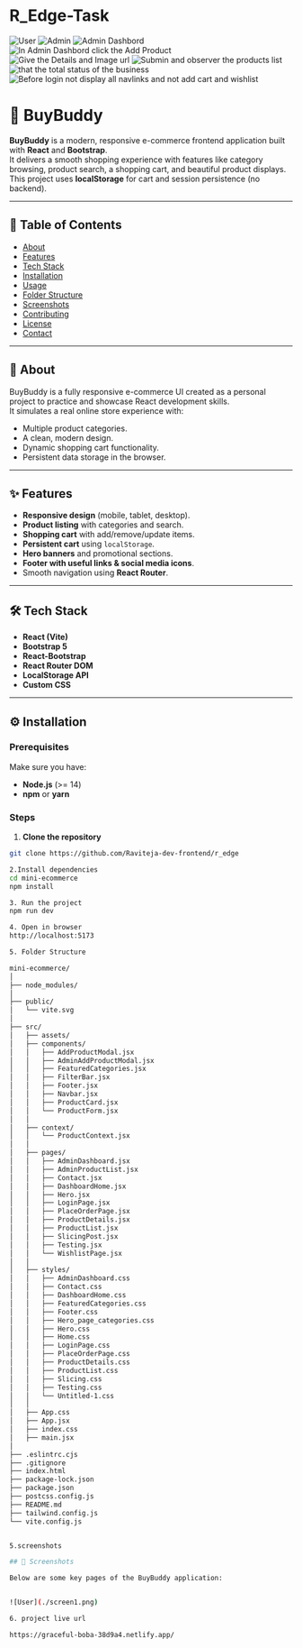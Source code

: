 ﻿# R_Edge-Task
![User](screen1.png)
![Admin](screen2.png)
![Admin Dashbord](screen3.png)
![In Admin Dashbord click the Add Product](screen4.png)
![Give the Details and Image url](screen5.png)
![Submin and observer the products list](screen6.png)
![that the total status of the business](screen7.png)
![Before login not display all navlinks and not add cart and wishlist](screen8.png)

# 🛒 BuyBuddy

**BuyBuddy** is a modern, responsive e-commerce frontend application built with **React** and **Bootstrap**.  
It delivers a smooth shopping experience with features like category browsing, product search, a shopping cart, and beautiful product displays.  
This project uses **localStorage** for cart and session persistence (no backend).

---

## 📌 Table of Contents
- [About](#about)
- [Features](#features)
- [Tech Stack](#tech-stack)
- [Installation](#installation)
- [Usage](#usage)
- [Folder Structure](#folder-structure)
- [Screenshots](#screenshots)
- [Contributing](#contributing)
- [License](#license)
- [Contact](#contact)

---

## 📖 About

BuyBuddy is a fully responsive e-commerce UI created as a personal project to practice and showcase React development skills.  
It simulates a real online store experience with:
- Multiple product categories.
- A clean, modern design.
- Dynamic shopping cart functionality.
- Persistent data storage in the browser.

---

## ✨ Features

- **Responsive design** (mobile, tablet, desktop).
- **Product listing** with categories and search.
- **Shopping cart** with add/remove/update items.
- **Persistent cart** using `localStorage`.
- **Hero banners** and promotional sections.
- **Footer with useful links & social media icons**.
- Smooth navigation using **React Router**.

---

## 🛠 Tech Stack

- **React (Vite)**
- **Bootstrap 5**
- **React-Bootstrap**
- **React Router DOM**
- **LocalStorage API**
- **Custom CSS**

---

## ⚙️ Installation

### Prerequisites
Make sure you have:
- **Node.js** (>= 14)
- **npm** or **yarn**

### Steps

1. **Clone the repository**
```bash
git clone https://github.com/Raviteja-dev-frontend/r_edge

2.Install dependencies
cd mini-ecommerce
npm install

3. Run the project
npm run dev

4. Open in browser 
http://localhost:5173

5. Folder Structure

mini-ecommerce/
│
├── node_modules/
│
├── public/
│   └── vite.svg
│
├── src/
│   ├── assets/
│   ├── components/
│   │   ├── AddProductModal.jsx
│   │   ├── AdminAddProductModal.jsx
│   │   ├── FeaturedCategories.jsx
│   │   ├── FilterBar.jsx
│   │   ├── Footer.jsx
│   │   ├── Navbar.jsx
│   │   ├── ProductCard.jsx
│   │   └── ProductForm.jsx
│   │
│   ├── context/
│   │   └── ProductContext.jsx
│   │
│   ├── pages/
│   │   ├── AdminDashboard.jsx
│   │   ├── AdminProductList.jsx
│   │   ├── Contact.jsx
│   │   ├── DashboardHome.jsx
│   │   ├── Hero.jsx
│   │   ├── LoginPage.jsx
│   │   ├── PlaceOrderPage.jsx
│   │   ├── ProductDetails.jsx
│   │   ├── ProductList.jsx
│   │   ├── SlicingPost.jsx
│   │   ├── Testing.jsx
│   │   └── WishlistPage.jsx
│   │
│   ├── styles/
│   │   ├── AdminDashboard.css
│   │   ├── Contact.css
│   │   ├── DashboardHome.css
│   │   ├── FeaturedCategories.css
│   │   ├── Footer.css
│   │   ├── Hero_page_categories.css
│   │   ├── Hero.css
│   │   ├── Home.css
│   │   ├── LoginPage.css
│   │   ├── PlaceOrderPage.css
│   │   ├── ProductDetails.css
│   │   ├── ProductList.css
│   │   ├── Slicing.css
│   │   ├── Testing.css
│   │   └── Untitled-1.css
│   │
│   ├── App.css
│   ├── App.jsx
│   ├── index.css
│   ├── main.jsx
│
├── .eslintrc.cjs
├── .gitignore
├── index.html
├── package-lock.json
├── package.json
├── postcss.config.js
├── README.md
├── tailwind.config.js
└── vite.config.js


5.screenshots

## 📸 Screenshots

Below are some key pages of the BuyBuddy application:


![User](./screen1.png)

6. project live url

https://graceful-boba-38d9a4.netlify.app/








